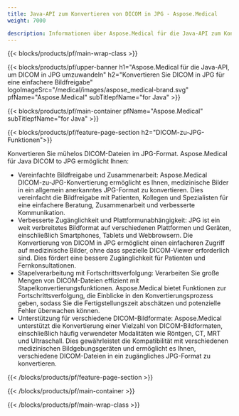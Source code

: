 ```yaml
---
title: Java-API zum Konvertieren von DICOM in JPG - Aspose.Medical
weight: 7000

description: Informationen über Aspose.Medical für die Java-API zum Konvertieren von DICOM in JPG
---
```


{{< blocks/products/pf/main-wrap-class >}}

{{< blocks/products/pf/upper-banner h1="Aspose.Medical für die Java-API, um DICOM in JPG umzuwandeln" h2="Konvertieren Sie DICOM in JPG für eine einfachere Bildfreigabe" logoImageSrc="/medical/images/aspose_medical-brand.svg" pfName="Aspose.Medical" subTitlepfName="for Java" >}}

{{< blocks/products/pf/main-container pfName="Aspose.Medical" subTitlepfName="for Java" >}}

{{< blocks/products/pf/feature-page-section h2="DICOM-zu-JPG-Funktionen">}}

<p>Konvertieren Sie mühelos DICOM-Dateien im JPG-Format. Aspose.Medical für Java DICOM to JPG ermöglicht Ihnen:</p>

<ul>
<li>Vereinfachte Bildfreigabe und Zusammenarbeit: Aspose.Medical DICOM-zu-JPG-Konvertierung ermöglicht es Ihnen, medizinische Bilder in ein allgemein anerkanntes JPG-Format zu konvertieren. Dies vereinfacht die Bildfreigabe mit Patienten, Kollegen und Spezialisten für eine einfachere Beratung, Zusammenarbeit und verbesserte Kommunikation.</li>
<li>Verbesserte Zugänglichkeit und Plattformunabhängigkeit: JPG ist ein weit verbreitetes Bildformat auf verschiedenen Plattformen und Geräten, einschließlich Smartphones, Tablets und Webbrowsern. Die Konvertierung von DICOM in JPG ermöglicht einen einfacheren Zugriff auf medizinische Bilder, ohne dass spezielle DICOM-Viewer erforderlich sind. Dies fördert eine bessere Zugänglichkeit für Patienten und Fernkonsultationen.</li>
<li>Stapelverarbeitung mit Fortschrittsverfolgung: Verarbeiten Sie große Mengen von DICOM-Dateien effizient mit Stapelkonvertierungsfunktionen. Aspose.Medical bietet Funktionen zur Fortschrittsverfolgung, die Einblicke in den Konvertierungsprozess geben, sodass Sie die Fertigstellungszeit abschätzen und potenzielle Fehler überwachen können.</li>
<li>Unterstützung für verschiedene DICOM-Bildformate: Aspose.Medical unterstützt die Konvertierung einer Vielzahl von DICOM-Bildformaten, einschließlich häufig verwendeter Modalitäten wie Röntgen, CT, MRT und Ultraschall. Dies gewährleistet die Kompatibilität mit verschiedenen medizinischen Bildgebungsgeräten und ermöglicht es Ihnen, verschiedene DICOM-Dateien in ein zugängliches JPG-Format zu konvertieren.</li>
</ul>

{{< /blocks/products/pf/feature-page-section >}}

{{< /blocks/products/pf/main-container >}}

{{< /blocks/products/pf/main-wrap-class >}}